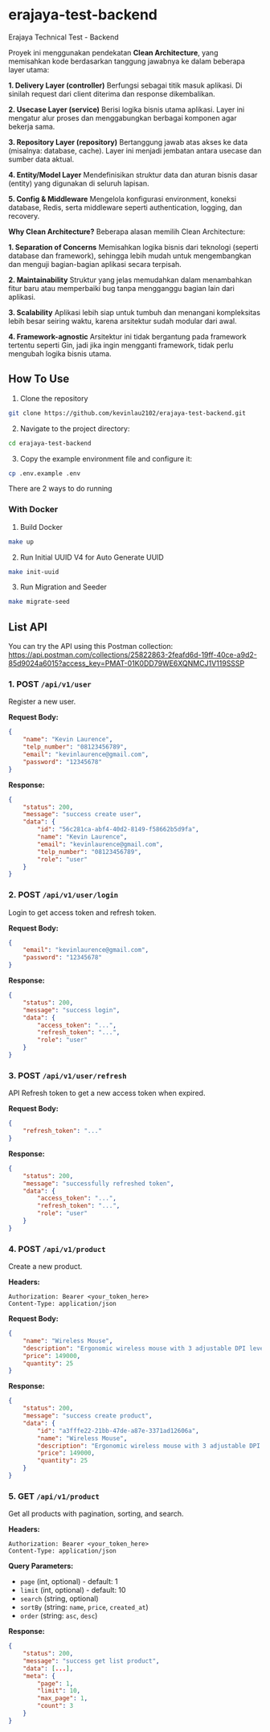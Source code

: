# erajaya-test-backend
Erajaya Technical Test - Backend

Proyek ini menggunakan pendekatan **Clean Architecture**, yang memisahkan kode berdasarkan tanggung jawabnya ke dalam beberapa layer utama:

**1. Delivery Layer (controller)**
Berfungsi sebagai titik masuk aplikasi. Di sinilah request dari client diterima dan response dikembalikan.

**2. Usecase Layer (service)**
Berisi logika bisnis utama aplikasi. Layer ini mengatur alur proses dan menggabungkan berbagai komponen agar bekerja sama.

**3. Repository Layer (repository)**
Bertanggung jawab atas akses ke data (misalnya: database, cache). Layer ini menjadi jembatan antara usecase dan sumber data aktual.

**4. Entity/Model Layer**
Mendefinisikan struktur data dan aturan bisnis dasar (entity) yang digunakan di seluruh lapisan.

**5. Config & Middleware**
Mengelola konfigurasi environment, koneksi database, Redis, serta middleware seperti authentication, logging, dan recovery.

**Why Clean Architecture?**
Beberapa alasan memilih Clean Architecture:

**1. Separation of Concerns**
Memisahkan logika bisnis dari teknologi (seperti database dan framework), sehingga lebih mudah untuk mengembangkan dan menguji bagian-bagian aplikasi secara terpisah.

**2. Maintainability**
Struktur yang jelas memudahkan dalam menambahkan fitur baru atau memperbaiki bug tanpa mengganggu bagian lain dari aplikasi.

**3. Scalability**
Aplikasi lebih siap untuk tumbuh dan menangani kompleksitas lebih besar seiring waktu, karena arsitektur sudah modular dari awal.

**4. Framework-agnostic**
Arsitektur ini tidak bergantung pada framework tertentu seperti Gin, jadi jika ingin mengganti framework, tidak perlu mengubah logika bisnis utama.

## How To Use
1. Clone the repository
  ```bash
  git clone https://github.com/kevinlau2102/erajaya-test-backend.git
  ```
2. Navigate to the project directory:
  ```bash
  cd erajaya-test-backend
  ```
3. Copy the example environment file and configure it:
  ```bash 
  cp .env.example .env
  ```
There are 2 ways to do running
### With Docker
1. Build Docker
  ```bash
  make up
  ```
2. Run Initial UUID V4 for Auto Generate UUID
  ```bash
  make init-uuid
  ```
3. Run Migration and Seeder
  ```bash
  make migrate-seed
  ```

## List API

You can try the API using this Postman collection: https://api.postman.com/collections/25822863-2feafd6d-19ff-40ce-a9d2-85d9024a6015?access_key=PMAT-01K0DD79WE6XQNMCJ1V119SSSP

### 1. **POST** `/api/v1/user`

Register a new user.

**Request Body:**
```json
{
    "name": "Kevin Laurence",
    "telp_number": "08123456789",
    "email": "kevinlaurence@gmail.com",
    "password": "12345678"
}
```

**Response:**
```json
{
    "status": 200,
    "message": "success create user",
    "data": {
        "id": "56c281ca-abf4-40d2-8149-f58662b5d9fa",
        "name": "Kevin Laurence",
        "email": "kevinlaurence@gmail.com",
        "telp_number": "08123456789",
        "role": "user"
    }
}
```

### 2. **POST** `/api/v1/user/login`

Login to get access token and refresh token.

**Request Body:**
```json
{
    "email": "kevinlaurence@gmail.com",
    "password": "12345678"
}
```

**Response:**
```json
{
    "status": 200,
    "message": "success login",
    "data": {
        "access_token": "...",
        "refresh_token": "...",
        "role": "user"
    }
}
```

### 3. **POST** `/api/v1/user/refresh`

API Refresh token to get a new access token when expired.

**Request Body:**
```json
{
    "refresh_token": "..."
}
```

**Response:**
```json
{
    "status": 200,
    "message": "successfully refreshed token",
    "data": {
        "access_token": "...",
        "refresh_token": "...",
        "role": "user"
    }
}
```

### 4. **POST** `/api/v1/product`

Create a new product.

**Headers:**
```
Authorization: Bearer <your_token_here>
Content-Type: application/json
```

**Request Body:**
```json
{
    "name": "Wireless Mouse",
    "description": "Ergonomic wireless mouse with 3 adjustable DPI levels and silent click.",
    "price": 149000,
    "quantity": 25
}
```

**Response:**
```json
{
    "status": 200,
    "message": "success create product",
    "data": {
        "id": "a3fffe22-21bb-47de-a87e-3371ad12606a",
        "name": "Wireless Mouse",
        "description": "Ergonomic wireless mouse with 3 adjustable DPI levels and silent click.",
        "price": 149000,
        "quantity": 25
    }
}
```

### 5. **GET** `/api/v1/product`

Get all products with pagination, sorting, and search.

**Headers:**
```
Authorization: Bearer <your_token_here>
Content-Type: application/json
```

**Query Parameters:**
- `page` (int, optional) - default: 1
- `limit` (int, optional) - default: 10
- `search` (string, optional)
- `sortBy` (string: `name`, `price`, `created_at`)
- `order` (string: `asc`, `desc`)

**Response:**
```json
{
    "status": 200,
    "message": "success get list product",
    "data": [...],
    "meta": {
        "page": 1,
        "limit": 10,
        "max_page": 1,
        "count": 3
    }
}
```
